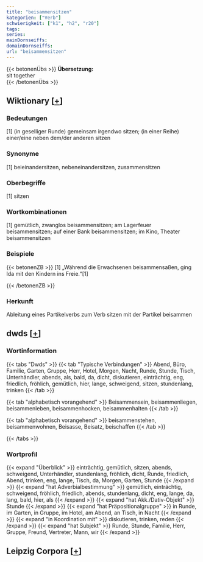 ```yaml
---
title: "beisammensitzen"
kategorien: ["Verb"]
schwierigkeit: ["k1", "h2", "r20"]
tags:
series:
mainDornseiffs:
domainDornseiffs:
url: "beisammensitzen"
---
```


{{< betonenÜbs >}}
**Übersetzung:**  
sit together  
{{< /betonenÜbs >}}

## Wiktionary [[+](https://de.wiktionary.org/wiki/beisammensitzen)]

### Bedeutungen
[1] (in geselliger Runde) gemeinsam irgendwo sitzen; (in einer Reihe) einer/eine neben dem/der anderen sitzen  

### Synonyme
[1] beieinandersitzen, nebeneinandersitzen, zusammensitzen  

### Oberbegriffe
[1] sitzen  

### Wortkombinationen
[1] gemütlich, zwanglos beisammensitzen; am Lagerfeuer beisammensitzen; auf einer Bank beisammensitzen; im Kino, Theater beisammensitzen  

### Beispiele
{{< betonenZB >}}
[1] „Während die Erwachsenen beisammensaßen, ging Ida mit den Kindern ins Freie.“[1]  

{{< /betonenZB >}}
### Herkunft
Ableitung eines Partikelverbs zum Verb sitzen mit der Partikel beisammen  



## dwds [[+](https://www.dwds.de/wb/beisammensitzen)]

### Wortinformation
{{< tabs "Dwds" >}}
{{< tab "Typische Verbindungen" >}}
Abend, Büro, Familie, Garten, Gruppe, Herr, Hotel, Morgen, Nacht, Runde, Stunde, Tisch, Unterhändler, abends, als, bald, da, dicht, diskutieren, einträchtig, eng, friedlich, fröhlich, gemütlich, hier, lange, schweigend, sitzen, stundenlang, trinken
{{< /tab >}}

{{< tab "alphabetisch vorangehend" >}}
Beisammensein, beisammenliegen, beisammenleben, beisammenhocken, beisammenhalten
{{< /tab >}}

{{< tab "alphabetisch vorangehend" >}}
beisammenstehen, beisammenwohnen, Beisasse, Beisatz, beischaffen
{{< /tab >}}

{{< /tabs >}}

### Wortprofil
{{< expand "Überblick" >}} einträchtig, gemütlich, sitzen, abends, schweigend, Unterhändler, stundenlang, fröhlich, dicht, Runde, friedlich, Abend, trinken, eng, lange, Tisch, da, Morgen, Garten, Stunde {{< /expand >}}
{{< expand "hat Adverbialbestimmung" >}} gemütlich, einträchtig, schweigend, fröhlich, friedlich, abends, stundenlang, dicht, eng, lange, da, lang, bald, hier, als {{< /expand >}}
{{< expand "hat Akk./Dativ-Objekt" >}} Stunde {{< /expand >}}
{{< expand "hat Präpositionalgruppe" >}} in Runde, im Garten, in Gruppe, im Hotel, am Abend, an Tisch, in Nacht {{< /expand >}}
{{< expand "in Koordination mit" >}} diskutieren, trinken, reden {{< /expand >}}
{{< expand "hat Subjekt" >}} Runde, Stunde, Familie, Herr, Gruppe, Freund, Vertreter, Mann, wir {{< /expand >}}

## Leipzig Corpora [[+](https://corpora.uni-leipzig.de/en/res?word=beisammensitzen&corpusId=deu_newscrawl-public_2018)]

